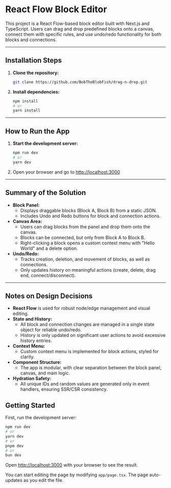 # React Flow Block Editor

This project is a React Flow-based block editor built with Next.js and TypeScript. Users can drag and drop predefined blocks onto a canvas, connect them with specific rules, and use undo/redo functionality for both blocks and connections.

---

## Installation Steps

1. **Clone the repository:**
   ```bash
   git clone https://github.com/BobTheBlobFish/drag-n-drop.git
   ```
2. **Install dependencies:**
   ```bash
   npm install
   # or
   yarn install
   ```

---

## How to Run the App

1. **Start the development server:**
   ```bash
   npm run dev
   # or
   yarn dev
   ```
2. Open your browser and go to [http://localhost:3000](http://localhost:3000)

---

## Summary of the Solution

- **Block Panel:**
  - Displays draggable blocks (Block A, Block B) from a static JSON.
  - Includes Undo and Redo buttons for block and connection actions.
- **Canvas Area:**
  - Users can drag blocks from the panel and drop them onto the canvas.
  - Blocks can be connected, but only from Block A to Block B.
  - Right-clicking a block opens a custom context menu with "Hello World" and a delete option.
- **Undo/Redo:**
  - Tracks creation, deletion, and movement of blocks, as well as connections.
  - Only updates history on meaningful actions (create, delete, drag end, connect/disconnect).

---

## Notes on Design Decisions

- **React Flow** is used for robust node/edge management and visual editing.
- **State and History:**
  - All block and connection changes are managed in a single state object for reliable undo/redo.
  - History is only updated on significant user actions to avoid excessive history entries.
- **Context Menu:**
  - Custom context menu is implemented for block actions, styled for clarity.
- **Component Structure:**
  - The app is modular, with clear separation between the block panel, canvas, and main logic.
- **Hydration Safety:**
  - All unique IDs and random values are generated only in event handlers, ensuring SSR/CSR consistency.

## Getting Started

First, run the development server:

```bash
npm run dev
# or
yarn dev
# or
pnpm dev
# or
bun dev
```

Open [http://localhost:3000](http://localhost:3000) with your browser to see the result.

You can start editing the page by modifying `app/page.tsx`. The page auto-updates as you edit the file.


